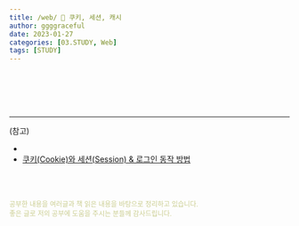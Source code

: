 ```yaml
---
title: /web/ 💬 쿠키, 세션, 캐시
author: ggggraceful
date: 2023-01-27
categories: [03.STUDY, Web]
tags: [STUDY]
---
```


<br/>
<br/>








<br/>
<br/>

---

(참고)

- [](https://brunch.co.kr/@jinyoungchoi95/1)
- [쿠키(Cookie)와 세션(Session) & 로그인 동작 방법](https://cjh5414.github.io/cookie-and-session/)

<br/>
<br/>

<span style="font-size: 12px; color:  #cbce91"> 공부한 내용을 여러글과 책 읽은 내용을 바탕으로 정리하고 있습니다.</span>  
<span style="font-size: 12px; color:  #cbce91"> 좋은 글로 저의 공부에 도움을 주시는 분들께 감사드립니다. </span>

<!--

❤️면접예상질문 ❤️

-->
